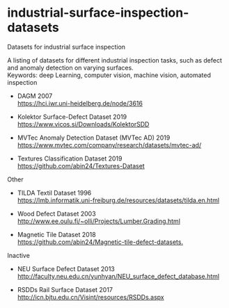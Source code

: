 # industrial-surface-inspection-datasets
Datasets for industrial surface inspection

A listing of datasets for different industrial inspection tasks, such as defect and anomaly detection on varying surfaces.<br/>
Keywords: deep Learning, computer vision, machine vision, automated inspection

* DAGM 2007<br />
https://hci.iwr.uni-heidelberg.de/node/3616

* Kolektor Surface-Defect Dataset 2019<br />
https://www.vicos.si/Downloads/KolektorSDD

* MVTec Anomaly Detection Dataset (MVTec AD) 2019<br />
https://www.mvtec.com/company/research/datasets/mvtec-ad/

* Textures Classification Dataset 2019<br />
https://github.com/abin24/Textures-Dataset

Other 


* TILDA Textil Dataset 1996<br />
https://lmb.informatik.uni-freiburg.de/resources/datasets/tilda.en.html

* Wood Defect Dataset 2003<br />
http://www.ee.oulu.fi/~olli/Projects/Lumber.Grading.html

* Magnetic Tile Dataset 2018<br />
<https://github.com/abin24/Magnetic-tile-defect-datasets.>

Inactive



* NEU Surface Defect Dataset 2013<br />
http://faculty.neu.edu.cn/yunhyan/NEU_surface_defect_database.html

* RSDDs Rail Surface Dataset 2017<br />
http://icn.bjtu.edu.cn/Visint/resources/RSDDs.aspx

